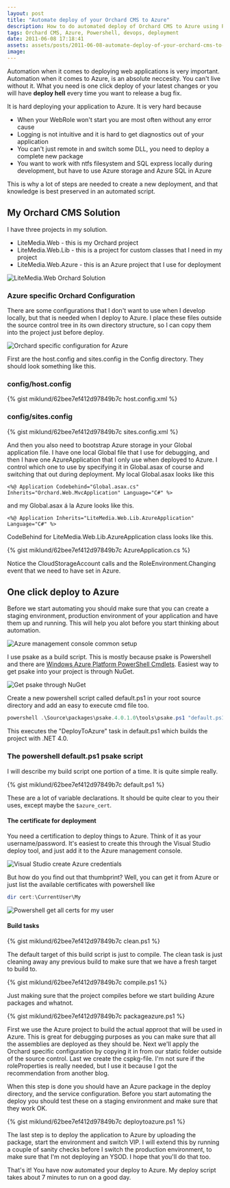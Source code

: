 ```yaml
---
layout: post
title: "Automate deploy of your Orchard CMS to Azure"
description: How to do automated deploy of Orchard CMS to Azure using Powershell.
tags: Orchard CMS, Azure, Powershell, devops, deployment
date: 2011-06-08 17:18:41
assets: assets/posts/2011-06-08-automate-deploy-of-your-orchard-cms-to-azure
image: 
---
```


Automation when it comes to deploying web applications is very important. Automation when it comes to Azure, is an absolute neccesity. You can't live without it. What you need is one click deploy of your latest changes or you will have **deploy hell** every time you want to release a bug fix.

It is hard deploying your application to Azure. It is very hard because

* When your WebRole won't start you are most often without any error cause
* Logging is not intuitive and it is hard to get diagnostics out of your application
* You can't just remote in and switch some DLL, you need to deploy a complete new package
* You want to work with ntfs filesystem and SQL express locally during development, but have to use Azure storage and Azure SQL in Azure

This is why a lot of steps are needed to create a new deployment, and that knowledge is best preserved in an automated script.

## My Orchard CMS Solution

I have three projects in my solution.

* LiteMedia.Web - this is my Orchard project
* LiteMedia.Web.Lib - this is a project for custom classes that I need in my project
* LiteMedia.Web.Azure - this is an Azure project that I use for deployment

![LiteMedia.Web Orchard Solution](/assets/posts/2011-06-08-automate-deploy-of-your-orchard-cms-to-azure/litemediaweb.png)

### Azure specific Orchard Configuration

There are some configurations that I don't want to use when I develop locally, but that is needed when I deploy to Azure. I place these files outside the source control tree in its own directory structure, so I can copy them into the project just before deploy.

![Orchard specific configuration for Azure](/assets/posts/2011-06-08-automate-deploy-of-your-orchard-cms-to-azure/orchard_azure.png)

First are the host.config and sites.config in the Config directory. They should look something like this.

### config/host.config

{% gist miklund/62bee7ef412d97849b7c host.config.xml %}

### config/sites.config

{% gist miklund/62bee7ef412d97849b7c sites.config.xml %}

And then you also need to bootstrap Azure storage in your Global application file. I have one local Global file that I use for debugging, and then I have one AzureApplication that I only use when deployed to Azure. I control which one to use by specifying it in Global.asax of course and switching that out during deployment. My local Global.asax looks like this

```
<%@ Application Codebehind="Global.asax.cs" Inherits="Orchard.Web.MvcApplication" Language="C#" %>
```

and my Global.asax á la Azure looks like this.

```
<%@ Application Inherits="LiteMedia.Web.Lib.AzureApplication" Language="C#" %>
```

CodeBehind for LiteMedia.Web.Lib.AzureApplication class looks like this.

{% gist miklund/62bee7ef412d97849b7c AzureApplication.cs %}

Notice the CloudStorageAccount calls and the RoleEnvironment.Changing event that we need to have set in Azure.

## One click deploy to Azure

Before we start automating you should make sure that you can create a staging environment, production environment of your application and have them up and running. This will help you alot before you start thinking about automation.

![Azure management console common setup](/assets/posts/2011-06-08-automate-deploy-of-your-orchard-cms-to-azure/azure_setup.png)

I use psake as a build script. This is mostly because psake is Powershell and there are [Windows Azure Platform PowerShell Cmdlets](http://wappowershell.codeplex.com/). Easiest way to get psake into your project is through NuGet.

![Get psake through NuGet](/assets/posts/2011-06-08-automate-deploy-of-your-orchard-cms-to-azure/psake_in_nuget.png)

Create a new powershell script called default.ps1 in your root source directory and add an easy to execute cmd file too.

```powershell
powershell .\Source\packages\psake.4.0.1.0\tools\psake.ps1 "default.ps1" "DeployToAzure" "4.0"
```

This executes the "DeployToAzure" task in default.ps1 which builds the project with .NET 4.0.

### The powershell default.ps1 psake script

I will describe my build script one portion of a time. It is quite simple really.

{% gist miklund/62bee7ef412d97849b7c default.ps1 %}

These are a lot of variable declarations. It should be quite clear to you their uses, except maybe the `$azure_cert`.

#### The certificate for deployment

You need a certification to deploy things to Azure. Think of it as your username/password. It's easiest to create this through the Visual Studio deploy tool, and just add it to the Azure management console.

![Visual Studio create Azure credentials](/assets/posts/2011-06-08-automate-deploy-of-your-orchard-cms-to-azure/vs_azure_credentials.png)

But how do you find out that thumbprint? Well, you can get it from Azure or just list the available certificates with powershell like

```powershell
dir cert:\CurrentUser\My
```

![Powershell get all certs for my user](/assets/posts/2011-06-08-automate-deploy-of-your-orchard-cms-to-azure/cert_directory.png)

#### Build tasks

{% gist miklund/62bee7ef412d97849b7c clean.ps1 %}

The default target of this build script is just to compile. The clean task is just cleaning away any previous build to make sure that we have a fresh target to build to.

{% gist miklund/62bee7ef412d97849b7c compile.ps1 %}

Just making sure that the project compiles before we start building Azure packages and whatnot.

{% gist miklund/62bee7ef412d97849b7c packageazure.ps1 %}

First we use the Azure project to build the actual approot that will be used in Azure. This is great for debugging purposes as you can make sure that all the assemblies are deployed as they should be. Next we'll apply the Orchard specific configuration by copying it in from our static folder outside of the source control. Last we create the cspkg-file. I'm not sure if the roleProperties is really needed, but I use it because I got the recommendation from another blog.

When this step is done you should have an Azure package in the deploy directory, and the service configuration. Before you start automating the deploy you should test these on a staging environment and make sure that they work OK.

{% gist miklund/62bee7ef412d97849b7c deploytoazure.ps1 %}

The last step is to deploy the application to Azure by uploading the package, start the environment and switch VIP. I will extend this by running a couple of sanity checks before I switch the production environment, to make sure that I'm not deploying an YSOD. I hope that you'll do that too.

That's it! You have now automated your deploy to Azure. My deploy script takes about 7 minutes to run on a good day.
